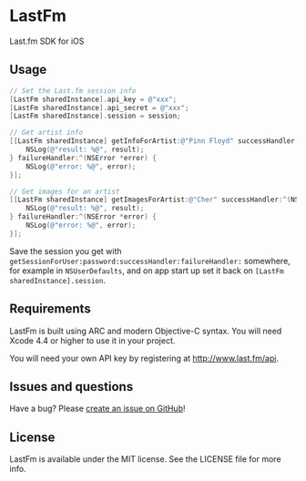 # LastFm

Last.fm SDK for iOS


## Usage
```objective-c
// Set the Last.fm session info
[LastFm sharedInstance].api_key = @"xxx";
[LastFm sharedInstance].api_secret = @"xxx";
[LastFm sharedInstance].session = session;

// Get artist info
[[LastFm sharedInstance] getInfoForArtist:@"Pinn Floyd" successHandler:^(NSDictionary *result) {
    NSLog(@"result: %@", result);
} failureHandler:^(NSError *error) {
    NSLog(@"error: %@", error);
}];

// Get images for an artist
[[LastFm sharedInstance] getImagesForArtist:@"Cher" successHandler:^(NSArray *result) {
    NSLog(@"result: %@", result);
} failureHandler:^(NSError *error) {
    NSLog(@"error: %@", error);
}];
```

Save the session you get with `getSessionForUser:password:successHandler:failureHandler:` somewhere, for example in `NSUserDefaults`, and on app start up set it back on `[LastFm sharedInstance].session`.


## Requirements
LastFm is built using ARC and modern Objective-C syntax. You will need Xcode 4.4 or higher to use it in your project.

You will need your own API key by registering at http://www.last.fm/api.


## Issues and questions
Have a bug? Please [create an issue on GitHub](https://github.com/gangverk/LastFm/issues)!


## License
LastFm is available under the MIT license. See the LICENSE file for more info.